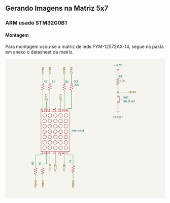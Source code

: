 <h2>Gerando Imagens na Matriz 5x7</h2>
<h3>ARM usado STM32G0B1</h3>
<h4>Montagem</h4>
<p>Para montagem usou-se a matriz de leds FYM-12572AX-14, segue na pasta em anexo o datasheet da matriz.</p>
<img src="Referencia.png">

